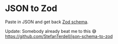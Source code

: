# JSON to Zod

Paste in JSON and get back [Zod schema](https://github.com/colinhacks/zod).

Update:
Somebody already beat me to this 😅
https://github.com/StefanTerdell/json-schema-to-zod
